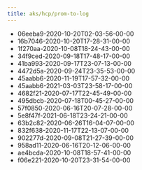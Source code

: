 ```yaml
---
title: aks/hcp/prom-to-log
---
```

- 06eeba9-2020-10-20T02-03-56-00-00
- 16b7046-2020-10-20T17-28-31-00-00
- 1f270aa-2020-10-08T18-24-43-00-00
- 34f9ced-2020-09-18T17-48-17-00-00
- 41ba993-2020-09-17T23-07-13-00-00
- 4472d5a-2020-09-24T23-35-53-00-00
- 45aabb6-2020-11-19T17-57-32-00-00
- 45aabb6-2021-03-03T23-58-17-00-00
- 4682f21-2020-07-17T22-45-49-00-00
- 495dbcb-2020-07-18T00-45-27-00-00
- 57f0850-2020-06-16T20-07-28-00-00
- 5e8f47f-2021-06-18T23-24-21-00-00
- 63b2c82-2020-06-26T16-04-07-00-00
- 832f638-2020-11-17T22-13-07-00-00
- 902277d-2020-09-08T21-27-39-00-00
- 958ad11-2020-06-16T20-12-06-00-00
- ae4bcda-2020-10-08T18-57-41-00-00
- f06e221-2020-10-20T23-31-54-00-00
